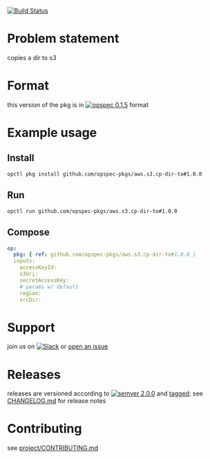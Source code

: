 [![Build Status](https://travis-ci.org/opspec-pkgs/aws.s3.cp-dir-to.svg?branch=master)](https://travis-ci.org/opspec-pkgs/aws.s3.cp-dir-to)


# Problem statement

copies a dir to s3

# Format

this version of the pkg is in [![opspec 0.1.5](https://img.shields.io/badge/opspec-0.1.5-brightgreen.svg?colorA=6b6b6b&colorB=fc16be)](https://opspec.io/0.1.5/packages.html) format

# Example usage

## Install

```shell
opctl pkg install github.com/opspec-pkgs/aws.s3.cp-dir-to#1.0.0
```

## Run

```
opctl run github.com/opspec-pkgs/aws.s3.cp-dir-to#1.0.0
```

## Compose

```yaml
op:
  pkg: { ref: github.com/opspec-pkgs/aws.s3.cp-dir-to#1.0.0 }
  inputs:
    accessKeyId:
    s3Uri:
    secretAccessKey:
    # params w/ default
    region:
    srcDir:
```

# Support

join us on
[![Slack](https://opspec-slackin.herokuapp.com/badge.svg)](https://opspec-slackin.herokuapp.com/)
or
[open an issue](https://github.com/opspec-pkgs/aws.s3.cp-dir-to/issues)

# Releases

releases are versioned according to
[![semver 2.0.0](https://img.shields.io/badge/semver-2.0.0-brightgreen.svg)](http://semver.org/spec/v2.0.0.html)
and [tagged](https://git-scm.com/book/en/v2/Git-Basics-Tagging); see
[CHANGELOG.md](CHANGELOG.md) for release notes

# Contributing

see
[project/CONTRIBUTING.md](https://github.com/opspec-pkgs/project/blob/master/CONTRIBUTING.md)
